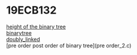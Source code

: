 # 19ECB132
[height of the binary tree](binarytree_2.c)    
[binarytree](binarytree.c)     
[doubly_linked](doubly_linked_list.c)    
[pre order post order of binary tree](pre order_2.c)     
